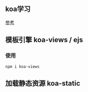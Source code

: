 ## koa学习

[参考](https://github.com/ikcamp/koa2-tutorial/)

## 模板引擎 koa-views / ejs

### 使用
```npm i koa-views```

## 加载静态资源 koa-static